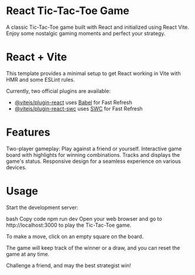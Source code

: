 # React Tic-Tac-Toe Game
A classic Tic-Tac-Toe game built with React and initialized using React Vite. Enjoy some nostalgic gaming moments and perfect your strategy.

# React + Vite

This template provides a minimal setup to get React working in Vite with HMR and some ESLint rules.

Currently, two official plugins are available:

- [@vitejs/plugin-react](https://github.com/vitejs/vite-plugin-react/blob/main/packages/plugin-react/README.md) uses [Babel](https://babeljs.io/) for Fast Refresh
- [@vitejs/plugin-react-swc](https://github.com/vitejs/vite-plugin-react-swc) uses [SWC](https://swc.rs/) for Fast Refresh

# Features
Two-player gameplay: Play against a friend or yourself.
Interactive game board with highlights for winning combinations.
Tracks and displays the game's status.
Responsive design for a seamless experience on various devices.

# Usage
Start the development server:

bash
Copy code
npm run dev
Open your web browser and go to http://localhost:3000 to play the Tic-Tac-Toe game.

To make a move, click on an empty square on the board.

The game will keep track of the winner or a draw, and you can reset the game at any time.

Challenge a friend, and may the best strategist win!
